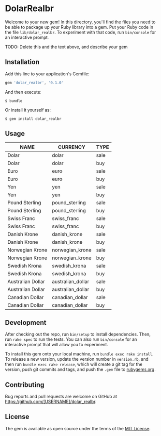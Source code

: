 # DolarRealbr

Welcome to your new gem! In this directory, you'll find the files you need to be able to package up your Ruby library into a gem. Put your Ruby code in the file `lib/dolar_realbr`. To experiment with that code, run `bin/console` for an interactive prompt.

TODO: Delete this and the text above, and describe your gem

## Installation

Add this line to your application's Gemfile:

```ruby
gem 'dolar_realbr', '0.1.0'
```

And then execute:

    $ bundle

Or install it yourself as:

    $ gem install dolar_realbr

## Usage

| NAME               | CURRENCY           | TYPE |
|--------------------|--------------------|------|
| Dolar              | dolar              |	sale |
| Dolar              | dolar 			        |	buy  |
| Euro				       | euro 			        |	sale |
| Euro				       | euro				        |	buy  |
| Yen				         | yen 				        |	sale | 
| Yen			           | yen 				        |	buy  |
| Pound Sterling	   | pound_sterling 	  | sale | 
| Pound Sterling     | pound_sterling 	  | buy  |
| Swiss Franc		     | swiss_franc		    |	sale |
| Swiss Franc		     | swiss_franc 		    |	buy  |
| Danish Krone		   | danish_krone 	    |	sale |
| Danish Krone		   | danish_krone 	    |	buy  |
| Norwegian Krone	   | norwegian_krone 	  |	sale |
| Norwegian	Krone	   | norwegian_krone 	  |	buy  |
| Swedish Krona		   | swedish_krona 	    |	sale |
| Swedish Krona		   | swedish_krona 	    |	buy  |
| Australian Dollar	 | australian_dollar  |	sale |
| Australian Dollar	 | australian_dollar  |	buy  |
| Canadian Dollar	   | canadian_dollar    |	sale |
| Canadian Dollar	   | canadian_dollar 	  |	buy  |


## Development

After checking out the repo, run `bin/setup` to install dependencies. Then, run `rake spec` to run the tests. You can also run `bin/console` for an interactive prompt that will allow you to experiment.

To install this gem onto your local machine, run `bundle exec rake install`. To release a new version, update the version number in `version.rb`, and then run `bundle exec rake release`, which will create a git tag for the version, push git commits and tags, and push the `.gem` file to [rubygems.org](https://rubygems.org).

## Contributing

Bug reports and pull requests are welcome on GitHub at https://github.com/[USERNAME]/dolar_realbr.


## License

The gem is available as open source under the terms of the [MIT License](http://opensource.org/licenses/MIT).

